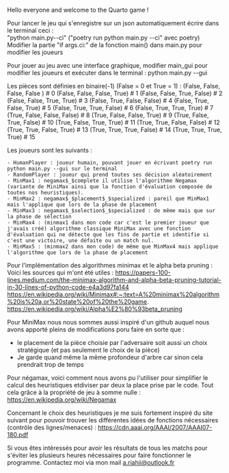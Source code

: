 Hello everyone and welcome to the Quarto game !

Pour lancer le jeu qui s'enregistre sur un json automatiquement écrire dans le terminal ceci :  
"python main.py--ci" ("poetry run python main.py --ci" avec poetry)
Modifier la partie "if args.ci:" de la fonction main() dans main.py pour modifier les joueurs 

Pour jouer au jeu avec une interface graphique, modifier main_gui pour modifier les joueurs et exécuter dans le terminal : 
python main.py --gui

Les pièces sont définies en binaire(-1) (False = 0 et True = 1) :
(False, False, False, False ) # 0
(False, False, False, True)  # 1
(False, False, True, False)  # 2
(False, False, True, True)  # 3
(False, True, False, False)  # 4
(False, True, False, True)  # 5
(False, True, True, False)  # 6
(False, True, True, True)  # 7
(True, False, False, False)  # 8
(True, False, False, True)  # 9
(True, False, True, False)  # 10
(True, False, True, True)  # 11
(True, True, False, False)  # 12
(True, True, False, True)  # 13
(True, True, True, False)  # 14
(True, True, True, True)  # 15

Les joueurs sont les suivants :

    - HumanPlayer : joueur humain, pouvant jouer en écrivant poetry run python main.py --gui sur le terminal 
    - RandomPlayer : joueur qui prend toutes ses décision aléatoirement 
    - MinMax1 : negamax$_$complete il utilise l'algorithme Negamax (variante de MiniMax ainsi que la fonction d'évaluation composée de toutes nos heuristiques). 
    - MinMax2 : negamax$_$placement$_$specialized : pareil que MinMax1 mais l'applique que lors de la phase de placement 
    - MinMax3 : negamax$_$selection$_$specialized : de même mais que sur la phase de sélection 
    - MinMax4 : (minmax1 dans mon code car c'est le premier joueur que j'avais créé) algorithme classique MiniMax avec une fonction d'évaluation qui ne détecte que les fins de partie et identifie si c'est une victoire, une défaite ou un match nul. 
    - MinMax5 : (minmax2 dans mon code) de même que MinMax4 mais applique l'algorithme que lors de la phase de placement

Pour l'implémentation des algorithmes minimax et le alpha beta pruning :
Voici les sources qui m'ont été utiles :
https://papers-100-lines.medium.com/the-minimax-algorithm-and-alpha-beta-pruning-tutorial-in-30-lines-of-python-code-e4a3d97fa144
https://en.wikipedia.org/wiki/Minimax#:~:text=A%20minimax%20algorithm%20is%20a,or%20state%20of%20the%20game.
https://en.wikipedia.org/wiki/Alpha%E2%80%93beta_pruning

Pour MiniMax nous nous sommes aussi inspiré d'un github auquel nous avons apporté pleins de modifications poru faire en sorte que :
- le placement de la pièce choisie par l'adversaire soit aussi un choix stratégique (et pas seulement le choix de la pièce)
- Je garde quand même la même profondeur d'arbre car sinon cela prendrait trop de temps

Pour négamax, voici comment nous avons pu l'utiliser pour simplifier le calcul des heuristiques etdiviser par deux la place prise par le code. 
Tout cela grâce à la propriété de jeu à somme nulle : https://en.wikipedia.org/wiki/Negamax

Concernant le choix des heuristiques je me suis fortement inspiré du site suivant pour pouvoir trouver les différentes idées de fonctions nécessaires (contrôle des lignes/menaces) : https://cdn.aaai.org/AAAI/2007/AAAI07-180.pdf

Si vous êtes intéressés pour avoir les résultats de tous les matchs pour s'éviter les plusieurs heures nécessaires pour faire fonctionner le programme.
Contactez moi via mon mail a.riahii@outlook.fr
